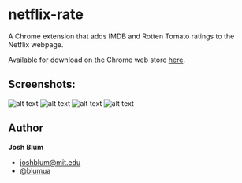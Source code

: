 netflix-rate
================

A Chrome extension that adds IMDB and Rotten Tomato ratings to the Netflix webpage.

Available for download on the Chrome web store <a href="https://chrome.google.com/webstore/detail/netflix-rate/ecaaapiecdienibfgolcopgnicppkmhn?hl=en" target="_blank">here</a>.

## Screenshots:

![alt text](https://raw.github.com/joshblum/netflix-rate-chrome-ext/master/img/screenshots/main-fresh.png "main fresh")
![alt text](https://raw.github.com/joshblum/netflix-rate-chrome-ext/master/img/screenshots/main-rotten.png "main rotten")
![alt text](https://raw.github.com/joshblum/netflix-rate-chrome-ext/master/img/screenshots/queue-fresh.png "queue fresh")
![alt text](https://raw.github.com/joshblum/netflix-rate-chrome-ext/master/img/screenshots/queue-rotten.png "queue rotten")

## Author

**Josh Blum**
+ [joshblum@mit.edu](mailto:joshblum@mit.edu)
+ [@blumua](https://twitter.com/blumua)
